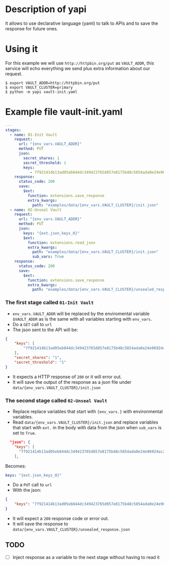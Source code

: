 # Description of yapi

It allows to use declarative language (yaml) to talk to APIs and to save the response for future ones.
# Using it
For this example we will use `http://httpbin.org/put` as `VAULT_ADDR`, this service will echo everything we send plus extra information about our request.

```
$ export VAULT_ADDR=http://httpbin.org/put
$ export VAULT_CLUSTER=primary
$ python -m yapi vault-init.yaml
```

# Example file vault-init.yaml
```yaml
---
stages:
  - name: 01-Init Vault
    request:
      url: "{env_vars.VAULT_ADDR}"
      method: PUT
      json:
        secret_shares: 1
        secret_threshold: 1
        keys:
           - 7f921414b13ad05eb844dc349423765d857e8175b48c5854ada0e24e96924ac2
    response:
      status_code: 200
      save:
        $ext:
          function: extensions.save_response
          extra_kwargs:
            path: "examples/data/{env_vars.VAULT_CLUSTER}/init.json"
  - name: 02-Unseal Vault
    request:
      url: "{env_vars.VAULT_ADDR}"
      method: PUT
      json:
        keys: "{ext.json_keys_0}"
        $ext:
          function: extensions.read_json
          extra_kwargs:
            path: "examples/data/{env_vars.VAULT_CLUSTER}/init.json"
            sub_vars: True
    response:
      status_code: 200
      save:
        $ext:
          function: extensions.save_response
          extra_kwargs:
            path: "examples/data/{env_vars.VAULT_CLUSTER}/unsealed_response.json"
```

### The first stage called `01-Init Vault`
- `env_vars.VAULT_ADDR` will be replaced by the enviromental variable `$VAULT_ADDR` as is the same with all variables starting with `env_vars.`
- Do a `GET` call to `url`
- The json sent to the API will be:
```json
{
    "keys": [
        "7f921414b13ad05eb844dc349423765d857e8175b48c5854ada0e24e96924ac2"
    ],
    "secret_shares": "1",
    "secret_threshold": "1"
}
```
- It expects a HTTP response of `200` or it will error out.
- It will save the output of the response as a json file under `data/{env_vars.VAULT_CLUSTER}/init.json`

### The second stage called `02-Unseal Vault` 
- Replace replace variables that start with `{env_vars.}` with environmental variables.
- Read `data/{env_vars.VAULT_CLUSTER}/init.json` and replace variables that start with `ext.` in the body with data from the json when `sub_vars` is set to `True`.
```json
  "json": {
    "keys": [
      "7f921414b13ad05eb844dc349423765d857e8175b48c5854ada0e24e96924ac2"
    ], 
```

Becomes:

```yaml
keys: "{ext.json_keys_0}"
```

- Do a `PUT` call to `url`
- With the json:
```json
{
    "keys": "7f921414b13ad05eb844dc349423765d857e8175b48c5854ada0e24e96924ac2"
}
```
- It will expect a `200` response code or error out.
- It will save the response to `data/{env_vars.VAULT_CLUSTER}/unsealed_response.json`


## TODO 
- [ ] Inject response as a variable to the next stage without having to read it
